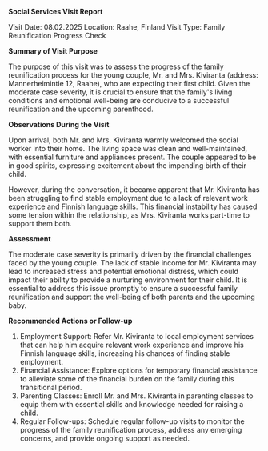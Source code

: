  **Social Services Visit Report**

Visit Date: 08.02.2025
Location: Raahe, Finland
Visit Type: Family Reunification Progress Check

**Summary of Visit Purpose**

The purpose of this visit was to assess the progress of the family reunification process for the young couple, Mr. and Mrs. Kiviranta (address: Mannerheimintie 12, Raahe), who are expecting their first child. Given the moderate case severity, it is crucial to ensure that the family's living conditions and emotional well-being are conducive to a successful reunification and the upcoming parenthood.

**Observations During the Visit**

Upon arrival, both Mr. and Mrs. Kiviranta warmly welcomed the social worker into their home. The living space was clean and well-maintained, with essential furniture and appliances present. The couple appeared to be in good spirits, expressing excitement about the impending birth of their child.

However, during the conversation, it became apparent that Mr. Kiviranta has been struggling to find stable employment due to a lack of relevant work experience and Finnish language skills. This financial instability has caused some tension within the relationship, as Mrs. Kiviranta works part-time to support them both.

**Assessment**

The moderate case severity is primarily driven by the financial challenges faced by the young couple. The lack of stable income for Mr. Kiviranta may lead to increased stress and potential emotional distress, which could impact their ability to provide a nurturing environment for their child. It is essential to address this issue promptly to ensure a successful family reunification and support the well-being of both parents and the upcoming baby.

**Recommended Actions or Follow-up**

1. Employment Support: Refer Mr. Kiviranta to local employment services that can help him acquire relevant work experience and improve his Finnish language skills, increasing his chances of finding stable employment.
2. Financial Assistance: Explore options for temporary financial assistance to alleviate some of the financial burden on the family during this transitional period.
3. Parenting Classes: Enroll Mr. and Mrs. Kiviranta in parenting classes to equip them with essential skills and knowledge needed for raising a child.
4. Regular Follow-ups: Schedule regular follow-up visits to monitor the progress of the family reunification process, address any emerging concerns, and provide ongoing support as needed.